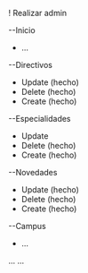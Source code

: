 ! Realizar admin    

--Inicio 
-   ...

--Directivos
-   Update (hecho)
-   Delete (hecho)
-   Create (hecho)

--Especialidades
-   Update
-   Delete (hecho)
-   Create (hecho)

--Novedades
-   Update (hecho)
-   Delete (hecho)
-   Create (hecho)

--Campus
-   ...

...
...
